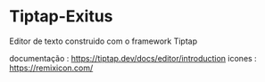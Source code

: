 # Tiptap-Exitus

Editor de texto construido com o framework Tiptap

documentação : https://tiptap.dev/docs/editor/introduction
icones : https://remixicon.com/
